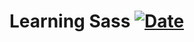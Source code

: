# Learning Sass [![Date](https://img.shields.io/badge/Date-18%2F07%2F2020-success)](http://www.fechadehoy.com/mexico)